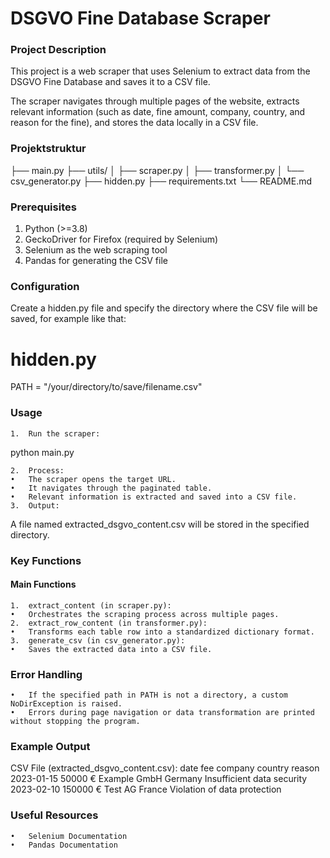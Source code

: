 # DSGVO Fine Database Scraper

### Project Description

This project is a web scraper that uses Selenium to extract data from the DSGVO Fine Database and saves it to a CSV file.

The scraper navigates through multiple pages of the website, extracts relevant information (such as date, fine amount, company, country, and reason for the fine), and stores the data locally in a CSV file.
### Projektstruktur

├── main.py
├── utils/
│   ├── scraper.py
│   ├── transformer.py
│   └── csv_generator.py
├── hidden.py 
├── requirements.txt 
└── README.md

### Prerequisites
1.	Python (>=3.8)
2.	GeckoDriver for Firefox (required by Selenium)
3.	Selenium as the web scraping tool
4.	Pandas for generating the CSV file

### Configuration

Create a hidden.py file and specify the directory where the CSV file will be saved, for example like that:
# hidden.py
PATH = "/your/directory/to/save/filename.csv"

### Usage
	1.	Run the scraper:
  python main.py

	2.	Process:
	•	The scraper opens the target URL.
	•	It navigates through the paginated table.
	•	Relevant information is extracted and saved into a CSV file.
	3.	Output:
A file named extracted_dsgvo_content.csv will be stored in the specified directory.

### Key Functions

#### Main Functions
	1.	extract_content (in scraper.py):
	•	Orchestrates the scraping process across multiple pages.
	2.	extract_row_content (in transformer.py):
	•	Transforms each table row into a standardized dictionary format.
	3.	generate_csv (in csv_generator.py):
	•	Saves the extracted data into a CSV file.

 ### Error Handling
	•	If the specified path in PATH is not a directory, a custom NoDirException is raised.
	•	Errors during page navigation or data transformation are printed without stopping the program.

### Example Output

CSV File (extracted_dsgvo_content.csv):
date	fee	company	country	reason
2023-01-15	50000 €	Example GmbH	Germany	Insufficient data security
2023-02-10	150000 €	Test AG	France	Violation of data protection

 ### Useful Resources
	•	Selenium Documentation
	•	Pandas Documentation
